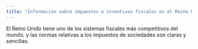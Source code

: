```yaml
---
title: "Información sobre impuestos e incentivos fiscales en el Reino Unido"
---
```


El Reino Unido tiene uno de los sistemas fiscales más competitivos del mundo, y las normas relativas a los impuestos de sociedades son claras y sencillas.

